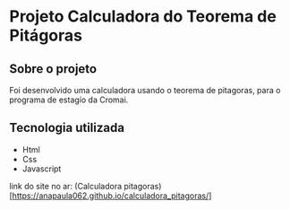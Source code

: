 # Projeto Calculadora do Teorema de Pitágoras

## Sobre o projeto
Foi desenvolvido uma calculadora usando o teorema de pitagoras, para o programa de estagío da Cromai.

## Tecnologia utilizada
  - Html
  - Css
  - Javascript

link do site no ar: (Calculadora pitagoras)[https://anapaula062.github.io/calculadora_pitagoras/]
